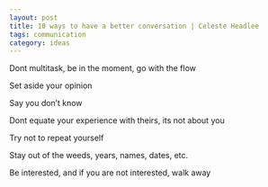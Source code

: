 ```yaml
---
layout: post
title: 10 ways to have a better conversation | Celeste Headlee
tags: communication
category: ideas 
--- 
```


Dont multitask, be in the moment, go with the flow 

Set aside your opinion

Say you don’t know 

Dont equate your experience with theirs, its not about you 

Try not to repeat yourself 

Stay out of the weeds, years, names, dates, etc. 

Be interested, and if you are not interested, walk away 
